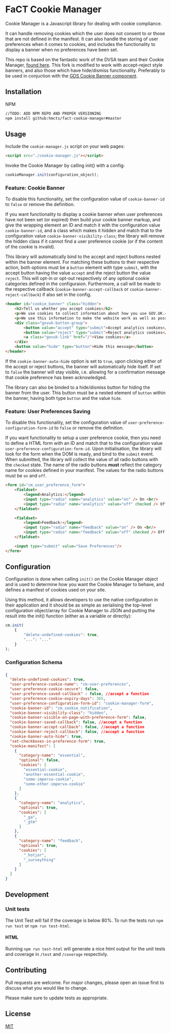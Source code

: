 # FaCT Cookie Manager

Cookie Manager is a Javascript library for dealing with cookie compliance.

It can handle removing cookies which the user does not consent to or those that are not defined in the manifest.
It can also handle the storing of user preferences when it comes to cookies, and includes the functionality to display a banner when no
preferences have been set.

This repo is based on the fantastic work of the DVSA team and their Cookie Manager, [found here](https://github.com/dvsa/cookie-manager).
This fork is modified to work with accept-reject style banners, and also those which have hide/dismiss functionality. Preferably to be used in conjuction with the [GDS Cookie Banner component](https://design-system.service.gov.uk/components/cookie-banner/).

## Installation

NPM

```bash
//TODO: ADD NPM REPO AND PROPER VERSIONING
npm install github:hmcts/fact-cookie-manager#master
```

## Usage

Include the `cookie-manager.js` script on your web pages:

```html
<script src="./cookie-manager.js"></script>
```

Invoke the Cookie Manager by calling init() with a config:

```javascript
cookieManager.init(configuration_object);
```

### Feature: Cookie Banner

To disable this functionality, set the configuration value of `cookie-banner-id` to `false` or remove the definition.

If you want functionality to display a cookie banner when user preferences have not been set (or expired)
then build your cookie banner markup, and give the wrapping element an ID and match it with the configuration value
`cookie-banner-id`, and a class which makes it hidden and match that to the configuration value
`cookie-banner-visibility-class`; the library will remove the hidden class if it cannot find a user preference cookie
(or if the content of the cookie is invalid).

This library will automatically bind to the accept and reject buttons nested within the banner element. 
For matching these buttons to their respective action,  both options must be a `button` element with type `submit`, 
with the accept button having the value `accept` and the reject button the value `reject`. 
This will opt-in or opt-out respectively of any optional cookie categories defined in the configuraion. 
Furthermore, a call will be made to the respective callback (`cookie-banner-accept-callback` 
or `cookie-banner-reject-callback`) if also set in the config.


```html
<header id="cookie_banner" class="hidden">
    <h2>Tell us whether you accept cookies</h2>
    <p>We use cookies to collect information about how you use GOV.UK.</p>
    <p>We use this information to make the website work as well as possible and improve government services.</p>
    <div class="govuk-button-group">
        <button value="accept" type="submit">Accept analytics cookies</button>
        <button value="reject" type="submit">Reject analytics cookies</button>
        <a class="govuk-link" href="/">View cookies</a>
    </div>
    <button value="hide" type="button">Hide this message</button>
</header>
```

If the `cookie-banner-auto-hide` option is set to `true`, upon clicking either of the accept or reject buttons, the banner will automatically hide itself.
If set to `false` the banner will stay visible, i.e. allowing for a confirmation message that cookie preference has been acknowledged.

The library can also be binded to a hide/dismiss button for hiding the banner from the user. This button must be a
nested element of `button` within the banner, having both type `button` and the value `hide`.

### Feature: User Preferences Saving

To disable this functionality, set the configuration value of `user-preference-configuration-form-id` to `false` or remove the definition.

If you want functionality to setup a user preference cookie, then you need to define a HTML form with an ID and match
that to the configuration value `user-preference-configuration-form-id`. Upon initialisation, the library will look
for the form when the DOM is ready, and bind to the `submit` event. When submitted, the library will collect the
value of all radio buttons with the `checked` state. The name of the radio buttons **must**
reflect the category name for cookies defined in your manifest. The values for the radio buttons must be `on` and `off`.

```html
<form id="cm_user_preference_form">
    <fieldset>
        <legend>Analytics:</legend>
        <input type="radio" name="analytics" value="on" /> On <br/>
        <input type="radio" name="analytics" value="off" checked /> Off <br/>
    </fieldset>

    <fieldset>
        <legend>Feedback:</legend>
        <input type="radio" name="feedback" value="on" /> On <br/>
        <input type="radio" name="feedback" value="off" checked /> Off <br/>
    </fieldset>

    <input type="submit" value="Save Preferences"/>
</form>
```


## Configuration

Configuration is done when calling `init()` on the Cookie Manager object and is used to determine how you want the
Cookie Manager to behave, and defines a manifest of cookies used on your site.

Using this method, it allows developers to use the native configuration in their application and it should be as
simple as serialising the top-level configuration object/array for Cookie Manager to JSON and putting the result into
the init() function (either as a variable or directly):


```javascript
cm.init(
    {
        "delete-undefined-cookies": true,
        "...": "..."
    }
);
```

### Configuration Schema

###
```json
{
  "delete-undefined-cookies": true,
  "user-preference-cookie-name": "cm-user-preferences",
  "user-preference-cookie-secure": false,
  "user-preference-saved-callback" : false, //accept a function
  "user-preference-cookie-expiry-days": 365,
  "user-preference-configuration-form-id": "cookie-manager-form",
  "cookie-banner-id": "cm_cookie_notification",
  "cookie-banner-visibility-class": "hidden",
  "cookie-banner-visible-on-page-with-preference-form": false,
  "cookie-banner-saved-callback": false, //accept a function
  "cookie-banner-accept-callback": false, //accept a function
  "cookie-banner-reject-callback": false, //accept a function
  "cookie-banner-auto-hide": true,
  "set-checkboxes-in-preference-form": true,
  "cookie-manifest": [
    {
      "category-name": "essential",
      "optional": false,
      "cookies": [
        "essential-cookie",
        "another-essential-cookie",
        "some-imperva-cookie",
        "some-other-imperva-cookie"
      ]
    },
    {
      "category-name": "analytics",
      "optional": true,
      "cookies": [
        "_ga",
        "_gtm"
      ]
    },
    {
      "category-name": "feedback",
      "optional": true,
      "cookies": [
        "_hotjar",
        "_surveything"
      ]
    }
  ]
}
```

## Development
### Unit tests
The Unit Test will fail if the coverage is below 80%. To run the tests run `npm run test` or `npm run test-html`.

#### HTML
Running `npm run test-html` will generate a nice html output for the unit tests and coverage in `/test` and `/coverage` respectivly.


## Contributing
Pull requests are welcome. For major changes, please open an issue first to discuss what you would like to change.

Please make sure to update tests as appropriate.

## License
[MIT](https://choosealicense.com/licenses/mit/)
